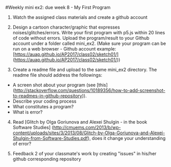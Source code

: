 #Weekly mini ex2: due week 8 - My First Program

1) Watch the assigned class materials and create a github account

2) Design a cartoon character/graphic that expresses noises/glitches/errors. Write your first program with p5.js within 20 lines of code without errors. Upload the program/result to your Github account under a folder called mini_ex2. (Make sure your program can be run on a web browser - Github account example: [https://auap.github.io/AP2017/class02/sketch01/] (https://auap.github.io/AP2017/class02/sketch01/))

3) Create a readme file and upload to the same mini_ex2 directory. The readme file should address the followings:
  
  - A screen shot about your program (see [this] (http://stackoverflow.com/questions/10189356/how-to-add-screenshot-to-readmes-in-github-repository)).
  - Describe your coding process 
  - What constitutes a program?
  - What is error?
  
4) Read [Glitch by Olga Goriunova and Alexei Shulgin - in the book Software Studies] (http://cmuems.com/2013/b/wp-content/uploads/sites/3/2013/08/Glitch-by-Olga-Goriunova-and-Alexei-Shulgin-from-Software-Studies.pdf), does it change your understanding of error? 

5) Feedback 2 of your classmate's work by creating "issues" in his/her github corresponding repository 
